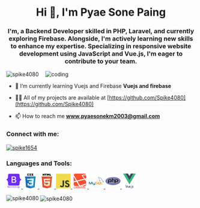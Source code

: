 <h1 align="center">Hi 👋, I'm Pyae Sone Paing</h1>
<h3 align="center">I'm, a Backend Developer skilled in PHP, Laravel, and currently exploring Firebase. Alongside, I'm actively learning new skills to enhance my expertise. Specializing in responsive website development using JavaScript and Vue.js, I'm eager to contribute to your team.</h3>
<image src="https://cdn.dribbble.com/users/1162077/screenshots/3848914/programmer.gif" width="400" align="right" alt="coding">

<p align="left"> <img src="https://komarev.com/ghpvc/?username=spike4080&label=Profile%20views&color=0e75b6&style=flat" alt="spike4080" /> </p>

- 🌱 I’m currently learning Vuejs and Firebase **Vuejs and firebase**

- 👨‍💻 All of my projects are available at [https://github.com/Spike4080](https://github.com/Spike4080)

- 📫 How to reach me **www.pyaesonekm2003@gmail.com**

<h3 align="left">Connect with me:</h3>
<p align="left">
<a href="https://discord.gg/spike1654" target="blank"><img align="center" src="https://raw.githubusercontent.com/rahuldkjain/github-profile-readme-generator/master/src/images/icons/Social/discord.svg" alt="spike1654" height="30" width="40" /></a>
</p>

<h3 align="left">Languages and Tools:</h3>
<p align="left"> <a href="https://getbootstrap.com" target="_blank" rel="noreferrer"> <img src="https://raw.githubusercontent.com/devicons/devicon/master/icons/bootstrap/bootstrap-plain-wordmark.svg" alt="bootstrap" width="40" height="40"/> </a> <a href="https://www.w3schools.com/css/" target="_blank" rel="noreferrer"> <img src="https://raw.githubusercontent.com/devicons/devicon/master/icons/css3/css3-original-wordmark.svg" alt="css3" width="40" height="40"/> </a> <a href="https://www.w3.org/html/" target="_blank" rel="noreferrer"> <img src="https://raw.githubusercontent.com/devicons/devicon/master/icons/html5/html5-original-wordmark.svg" alt="html5" width="40" height="40"/> </a> <a href="https://developer.mozilla.org/en-US/docs/Web/JavaScript" target="_blank" rel="noreferrer"> <img src="https://raw.githubusercontent.com/devicons/devicon/master/icons/javascript/javascript-original.svg" alt="javascript" width="40" height="40"/> </a> <a href="https://laravel.com/" target="_blank" rel="noreferrer"> <img src="https://raw.githubusercontent.com/devicons/devicon/master/icons/laravel/laravel-plain-wordmark.svg" alt="laravel" width="40" height="40"/> </a> <a href="https://www.mysql.com/" target="_blank" rel="noreferrer"> <img src="https://raw.githubusercontent.com/devicons/devicon/master/icons/mysql/mysql-original-wordmark.svg" alt="mysql" width="40" height="40"/> </a> <a href="https://www.php.net" target="_blank" rel="noreferrer"> <img src="https://raw.githubusercontent.com/devicons/devicon/master/icons/php/php-original.svg" alt="php" width="40" height="40"/> </a> <a href="https://vuejs.org/" target="_blank" rel="noreferrer"> <img src="https://raw.githubusercontent.com/devicons/devicon/master/icons/vuejs/vuejs-original-wordmark.svg" alt="vuejs" width="40" height="40"/> </a> </p>

<p><img align="left" src="https://github-readme-stats.vercel.app/api/top-langs?username=spike4080&show_icons=true&locale=en&layout=compact" alt="spike4080" /></p>

<p>&nbsp;<img align="center" src="https://github-readme-stats.vercel.app/api?username=spike4080&show_icons=true&locale=en" alt="spike4080" /></p>
